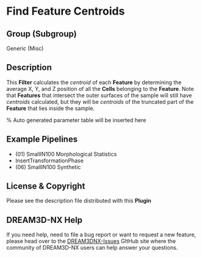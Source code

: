 # Find Feature Centroids

## Group (Subgroup)

Generic (Misc)

## Description

This **Filter** calculates the *centroid* of each **Feature** by determining the average X, Y, and Z position of all the **Cells** belonging to the **Feature**. Note that **Features** that intersect the outer surfaces of the sample will still have *centroids* calculated, but they will be *centroids* of the truncated part of the **Feature** that lies inside the sample.

% Auto generated parameter table will be inserted here

## Example Pipelines

+ (01) SmallIN100 Morphological Statistics
+ InsertTransformationPhase
+ (06) SmallIN100 Synthetic

## License & Copyright

Please see the description file distributed with this **Plugin**

## DREAM3D-NX Help

If you need help, need to file a bug report or want to request a new feature, please head over to the [DREAM3DNX-Issues](https://github.com/BlueQuartzSoftware/DREAM3DNX-Issues) GItHub site where the community of DREAM3D-NX users can help answer your questions.
